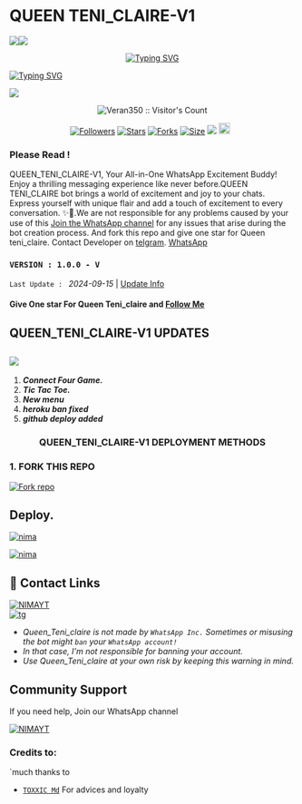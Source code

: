 # QUEEN TENI_CLAIRE-V1 
<a><img src='https://i.imgur.com/LyHic3i.gif'/></a><a><img src='https://i.imgur.com/LyHic3i.gif'/></a>
<p align="center">
<p align="center">
  <a href="https://git.io/typing-svg"><img src="https://readme-typing-svg.demolab.com?font=EB+Garamond&weight=800&size=28&duration=4000&pause=1000&random=false&width=435&lines=+•★⃝ QUEEN_+TENI_CLAIRE+V1★⃝•;MULTI-DEVICE+WHATSAPP+BOT;DEVELOPED+BY+VERAN;RELEASED+DATE+20%2F6%9F2024." alt="Typing SVG" /></a>
 </p>
<p align="center">

  <a href="#"><img src="http://readme-typing-svg.herokuapp.com?color=ff00ab&center=true&vCenter=true&multiline=false&lines=QUEEN+TENI_CLAIRE-V1+WHATSAPP+BOT+CREATED+BY+VERAN" alt="Typing SVG" /></a>
<p align="center">
 </p>
<img src="https://files.catbox.moe/yy939p.jpg"/> 
<p align="center"><img src="https://profile-counter.glitch.me/{Veran350}/count.svg" alt="Veran350 :: Visitor's Count" /></p>
<p align="center">
<a href="https://github.com/Veran350?tab=followers"><img title="Followers" src="https://img.shields.io/github/followers/Veran350?color=red&style=flat-square"></a>   
<a href="https://github.com/Veran350/Queen_Teni_Claire-V1/stargazers"><img title="Stars" src="https://img.shields.io/github/stars/Veran350/Queen_Teni_claire?color=blue&style=flat-square"></a>
<a href="https://github.com/Veran350/Queen_Teni_Claire-V1/fork"><img title="Forks" src="https://img.shields.io/github/forks/Veran350/Queen_Teni_Claire-V1?color=yellow&style=flat-square"></a>
<a href="https://github.com/Veran350/Queen_Teni_Claire-V1/"><img title="Size" src="https://img.shields.io/github/repo-size/Veran350/Queen-Teni_Claire-V1?style=flat-square&color=green"></a>
<a href="https://hits.seeyoufarm.com"><img src="https://hits.seeyoufarm.com/api/count/incr/badge.svg?url=https://github.com/Veran350/Queen_Teni_Claire-V1/hit-counter&count_bg=%2379C83D&title_bg=%23555555&icon=probot.svg&icon_color=%2304FF00&title=hits&edge_flat=false"/></a>
<a href="https://github.com/Veran350/Queen_Teni_Claire-V1/graphs/commit-activity"><img height="20" src="https://img.shields.io/badge/Maintained-Yes-green.svg"></a>&nbsp;&nbsp;
</p>
</a>
</div>

### Please Read !
QUEEN_TENI_CLAIRE-V1, Your All-in-One WhatsApp Excitement Buddy! Enjoy a thrilling messaging experience like never before.QUEEN TENI_CLAIRE bot brings a world of excitement and joy to your chats. Express yourself with unique flair and add a touch of excitement to every conversation. ✨🤖.We are not responsible for any problems caused by your use of this
[Join the WhatsApp channel](https://whatsapp.com/channel/0029VajIDgjDZ4LVnxfB1Z2s) for any issues that arise during the bot creation process.
And fork this repo and give one star for Queen teni_claire. 
Contact Developer on [telgram](https://t.me/Tickic).
[WhatsApp](https://wa.link/ybhee3)

### `VERSION : 1.0.0 - V`
 `Last Update : ` _2024-09-15_ | [Update Info](/new-update.md)

#### Give One star For Queen Teni_claire and [Follow Me](https://whatsapp.com/channel/0029VajIDgjDZ4LVnxfB1Z2s) 


## QUEEN_TENI_CLAIRE-V1 UPDATES
<a><img src='https://i.imgur.com/LyHic3i.gif'/></a>
---
1. ***Connect Four Game.***
2.  ***Tic Tac Toe.***
3.  ***New menu***
4.  ***heroku ban fixed***
5.  ***github deploy added***

<h3 align="center"><b>QUEEN_TENI_CLAIRE-V1</b> DEPLOYMENT METHODS
</h3>

### 1. FORK THIS REPO
<a
href='https://github.com/Veran350/Queen_Teni_claire-V1/fork' target="_blank"><img alt='Fork repo' src='https://img.shields.io/badge/Fork This Repo-black?style=for-the-badge&logo=git&logoColor=white'/></a>


## Deploy.
 [![nima](https://img.shields.io/badge/TENICLAIRE_deploy_on_panel-430098?style=for-the-badge&logo=cloud&logoColor=white&buttcode=1n2i3m4a)](https://dash.navocloud.com/register?ref=5HPoxmWQ?template=https://github.com/darkmakerofc/TENICLAIRE)
  
   
[![nima](https://img.shields.io/badge/TENICLAIRE_deploy_on_replit-F26207?style=for-the-badge&logo=replit&logoColor=white&buttcode=1n2i3m4a)](https://replit.com/)
   


## 🔗 Contact Links
[![NIMAYT](https://img.shields.io/badge/CONTACT%20OWNER%20ON%20WHATSAPP-green?style=for-the-badge&logo=whatsapp&logoColor=white)](https://wa.link/ybhee3)</br>
[![tg](https://img.shields.io/badge/CONTACT%20OWNER%200N%20TELEGRAM-0A66C2?style=for-the-badge&logo=telegram&logoColor=white)]( https://t.me/Tickic)
</br>

- *Queen_Teni_claire is not made by `WhatsApp Inc.` Sometimes or misusing the bot might `ban` your `WhatsApp account!`*
- *In that case, I'm not responsible for banning your account.*
- *Use Queen_Teni_claire at your own risk by keeping this warning in mind.*
  

## Community Support

If you need help, Join our WhatsApp channel

[![NIMAYT](https://img.shields.io/badge/WHATSAPP%20CHANNEL-green?style=for-the-badge&logo=whatsapp&logoColor=white)](https://whatsapp.com/channel/0029VajIDgjDZ4LVnxfB1Z2s)</br>



### Credits to:
`much thanks to
- [`TOXXIC Md`](https://github.com/Toxic1239) For advices and loyalty


